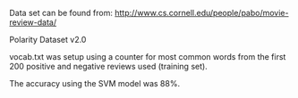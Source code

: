 Data set can be found from: http://www.cs.cornell.edu/people/pabo/movie-review-data/

Polarity Dataset v2.0

vocab.txt was setup using a counter for most common words from the first 200 positive and negative reviews used (training set).

The accuracy using the SVM model was 88%.